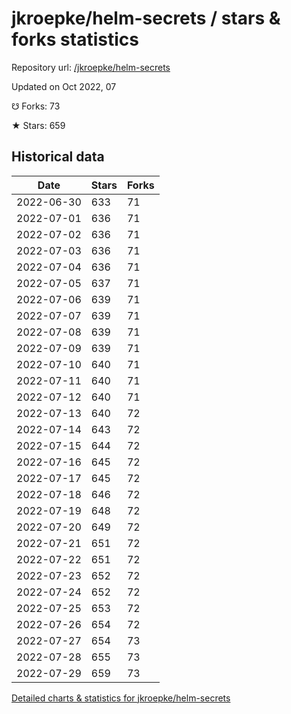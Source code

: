 # jkroepke/helm-secrets / stars & forks statistics

Repository url: [/jkroepke/helm-secrets](https://github.com/jkroepke/helm-secrets)

Updated on Oct 2022, 07

☋ Forks: 73

★ Stars: 659

## Historical data
| Date | Stars | Forks |
|------|-------|-------|
| 2022-06-30 | 633 | 71 | 
| 2022-07-01 | 636 | 71 | 
| 2022-07-02 | 636 | 71 | 
| 2022-07-03 | 636 | 71 | 
| 2022-07-04 | 636 | 71 | 
| 2022-07-05 | 637 | 71 | 
| 2022-07-06 | 639 | 71 | 
| 2022-07-07 | 639 | 71 | 
| 2022-07-08 | 639 | 71 | 
| 2022-07-09 | 639 | 71 | 
| 2022-07-10 | 640 | 71 | 
| 2022-07-11 | 640 | 71 | 
| 2022-07-12 | 640 | 71 | 
| 2022-07-13 | 640 | 72 | 
| 2022-07-14 | 643 | 72 | 
| 2022-07-15 | 644 | 72 | 
| 2022-07-16 | 645 | 72 | 
| 2022-07-17 | 645 | 72 | 
| 2022-07-18 | 646 | 72 | 
| 2022-07-19 | 648 | 72 | 
| 2022-07-20 | 649 | 72 | 
| 2022-07-21 | 651 | 72 | 
| 2022-07-22 | 651 | 72 | 
| 2022-07-23 | 652 | 72 | 
| 2022-07-24 | 652 | 72 | 
| 2022-07-25 | 653 | 72 | 
| 2022-07-26 | 654 | 72 | 
| 2022-07-27 | 654 | 73 | 
| 2022-07-28 | 655 | 73 | 
| 2022-07-29 | 659 | 73 | 


[Detailed charts & statistics for jkroepke/helm-secrets](https://reviewgithub.com/rep/jkroepke/helm-secrets)
